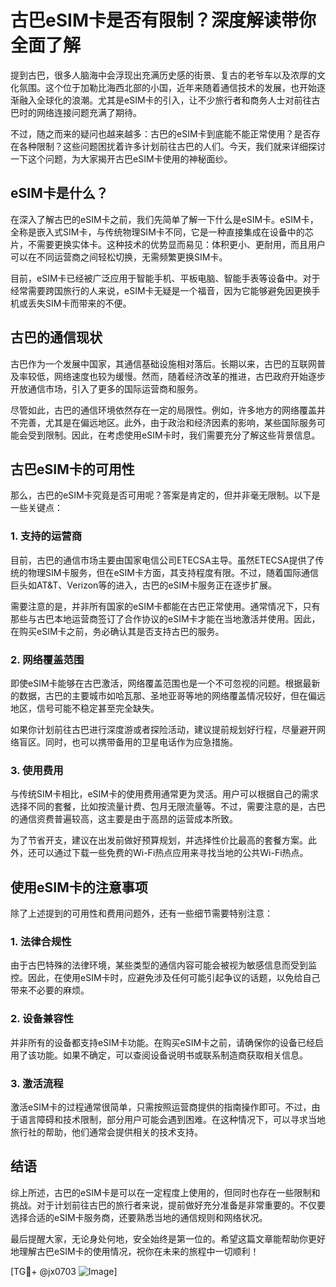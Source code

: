 # 古巴eSIM卡是否有限制？深度解读带你全面了解

提到古巴，很多人脑海中会浮现出充满历史感的街景、复古的老爷车以及浓厚的文化氛围。这个位于加勒比海西北部的小国，近年来随着通信技术的发展，也开始逐渐融入全球化的浪潮。尤其是eSIM卡的引入，让不少旅行者和商务人士对前往古巴时的网络连接问题充满了期待。

不过，随之而来的疑问也越来越多：古巴的eSIM卡到底能不能正常使用？是否存在各种限制？这些问题困扰着许多计划前往古巴的人们。今天，我们就来详细探讨一下这个问题，为大家揭开古巴eSIM卡使用的神秘面纱。

## eSIM卡是什么？

在深入了解古巴的eSIM卡之前，我们先简单了解一下什么是eSIM卡。eSIM卡，全称是嵌入式SIM卡，与传统物理SIM卡不同，它是一种直接集成在设备中的芯片，不需要更换实体卡。这种技术的优势显而易见：体积更小、更耐用，而且用户可以在不同运营商之间轻松切换，无需频繁更换SIM卡。

目前，eSIM卡已经被广泛应用于智能手机、平板电脑、智能手表等设备中。对于经常需要跨国旅行的人来说，eSIM卡无疑是一个福音，因为它能够避免因更换手机或丢失SIM卡而带来的不便。

## 古巴的通信现状

古巴作为一个发展中国家，其通信基础设施相对落后。长期以来，古巴的互联网普及率较低，网络速度也较为缓慢。然而，随着经济改革的推进，古巴政府开始逐步开放通信市场，引入了更多的国际运营商和服务。

尽管如此，古巴的通信环境依然存在一定的局限性。例如，许多地方的网络覆盖并不完善，尤其是在偏远地区。此外，由于政治和经济因素的影响，某些国际服务可能会受到限制。因此，在考虑使用eSIM卡时，我们需要充分了解这些背景信息。

## 古巴eSIM卡的可用性

那么，古巴的eSIM卡究竟是否可用呢？答案是肯定的，但并非毫无限制。以下是一些关键点：

### 1. 支持的运营商

目前，古巴的通信市场主要由国家电信公司ETECSA主导。虽然ETECSA提供了传统的物理SIM卡服务，但在eSIM卡方面，其支持程度有限。不过，随着国际通信巨头如AT&T、Verizon等的进入，古巴的eSIM卡服务正在逐步扩展。

需要注意的是，并非所有国家的eSIM卡都能在古巴正常使用。通常情况下，只有那些与古巴本地运营商签订了合作协议的eSIM卡才能在当地激活并使用。因此，在购买eSIM卡之前，务必确认其是否支持古巴的服务。

### 2. 网络覆盖范围

即使eSIM卡能够在古巴激活，网络覆盖范围也是一个不可忽视的问题。根据最新的数据，古巴的主要城市如哈瓦那、圣地亚哥等地的网络覆盖情况较好，但在偏远地区，信号可能不稳定甚至完全缺失。

如果你计划前往古巴进行深度游或者探险活动，建议提前规划好行程，尽量避开网络盲区。同时，也可以携带备用的卫星电话作为应急措施。

### 3. 使用费用

与传统SIM卡相比，eSIM卡的使用费用通常更为灵活。用户可以根据自己的需求选择不同的套餐，比如按流量计费、包月无限流量等。不过，需要注意的是，古巴的通信资费普遍较高，这主要是由于高昂的运营成本所致。

为了节省开支，建议在出发前做好预算规划，并选择性价比最高的套餐方案。此外，还可以通过下载一些免费的Wi-Fi热点应用来寻找当地的公共Wi-Fi热点。

## 使用eSIM卡的注意事项

除了上述提到的可用性和费用问题外，还有一些细节需要特别注意：

### 1. 法律合规性

由于古巴特殊的法律环境，某些类型的通信内容可能会被视为敏感信息而受到监控。因此，在使用eSIM卡时，应避免涉及任何可能引起争议的话题，以免给自己带来不必要的麻烦。

### 2. 设备兼容性

并非所有的设备都支持eSIM卡功能。在购买eSIM卡之前，请确保你的设备已经启用了该功能。如果不确定，可以查阅设备说明书或联系制造商获取相关信息。

### 3. 激活流程

激活eSIM卡的过程通常很简单，只需按照运营商提供的指南操作即可。不过，由于语言障碍和技术限制，部分用户可能会遇到困难。在这种情况下，可以寻求当地旅行社的帮助，他们通常会提供相关的技术支持。

## 结语

综上所述，古巴的eSIM卡是可以在一定程度上使用的，但同时也存在一些限制和挑战。对于计划前往古巴的旅行者来说，提前做好充分准备是非常重要的。不仅要选择合适的eSIM卡服务商，还要熟悉当地的通信规则和网络状况。

最后提醒大家，无论身处何地，安全始终是第一位的。希望这篇文章能帮助你更好地理解古巴eSIM卡的使用情况，祝你在未来的旅程中一切顺利！

[TG💪+ @jx0703 ![Image](https://github.com/user-attachments/assets/dbca1d08-cadb-493c-b0ec-ad6f7a83f270)]